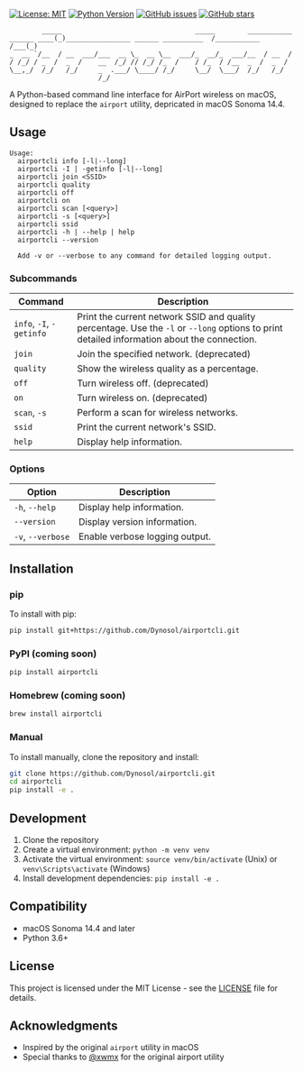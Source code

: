 [![License: MIT](https://img.shields.io/badge/License-MIT-yellow.svg)](https://opensource.org/licenses/MIT)
[![Python Version](https://img.shields.io/badge/python-3.6%2B-blue)](https://www.python.org/downloads/)
[![GitHub issues](https://img.shields.io/github/issues/Dynosol/airport-cli)](https://github.com/Dynosol/airport-cli/issues)
[![GitHub stars](https://img.shields.io/github/stars/Dynosol/airport-cli)](https://github.com/Dynosol/airport-cli/stargazers)

```
        _____                                 _____        ___________ 
______ ____(_)________________ ______ __________  /___________  /___(_)
_  __ `/__  / __  ___/___  __ \_  __ \__  ___/_  __/_  ___/__  / __  / 
/ /_/ / _  /  _  /    __  /_/ // /_/ /_  /    / /_  / /__  _  /  _  /  
\__,_/  /_/   /_/     _  .___/ \____/ /_/     \__/  \___/  /_/   /_/   
                      /_/
```

A Python-based command line interface for AirPort wireless on macOS, designed to replace the `airport` utility, depricated in macOS Sonoma 14.4.

## Usage

```
Usage:
  airportcli info [-l|--long]
  airportcli -I | -getinfo [-l|--long]
  airportcli join <SSID>
  airportcli quality
  airportcli off
  airportcli on
  airportcli scan [<query>]
  airportcli -s [<query>]
  airportcli ssid
  airportcli -h | --help | help
  airportcli --version
  
  Add -v or --verbose to any command for detailed logging output.
```

### Subcommands

| Command | Description |
|---------|-------------|
| `info`, `-I`, `-getinfo` | Print the current network SSID and quality percentage. Use the `-l` or `--long` options to print detailed information about the connection. |
| `join` | Join the specified network. (deprecated) |
| `quality` | Show the wireless quality as a percentage. |
| `off` | Turn wireless off. (deprecated) |
| `on` | Turn wireless on. (deprecated) |
| `scan`, `-s` | Perform a scan for wireless networks. |
| `ssid` | Print the current network's SSID. |
| `help` | Display help information. |

### Options

| Option | Description |
|--------|-------------|
| `-h`, `--help` | Display help information. |
| `--version` | Display version information. |
| `-v`, `--verbose` | Enable verbose logging output. |

## Installation

### pip

To install with pip:

```bash
pip install git+https://github.com/Dynosol/airportcli.git
```

### PyPI (coming soon)

```bash
pip install airportcli
```

### Homebrew (coming soon)

```bash
brew install airportcli
```

### Manual

To install manually, clone the repository and install:

```bash
git clone https://github.com/Dynosol/airportcli.git
cd airportcli
pip install -e .
```

## Development

1. Clone the repository
2. Create a virtual environment: `python -m venv venv`
3. Activate the virtual environment: `source venv/bin/activate` (Unix) or `venv\Scripts\activate` (Windows)
4. Install development dependencies: `pip install -e .`

## Compatibility

- macOS Sonoma 14.4 and later
- Python 3.6+

## License

This project is licensed under the MIT License - see the [LICENSE](LICENSE) file for details.

## Acknowledgments

- Inspired by the original `airport` utility in macOS
- Special thanks to [@xwmx](https://github.com/xwmx) for the original airport utility
